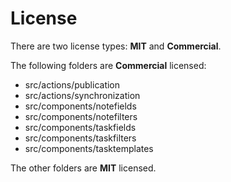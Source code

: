 # License

There are two license types: **MIT** and **Commercial**.

The following folders are **Commercial** licensed:
* src/actions/publication
* src/actions/synchronization
* src/components/notefields
* src/components/notefilters
* src/components/taskfields
* src/components/taskfilters
* src/components/tasktemplates

The other folders are **MIT** licensed.